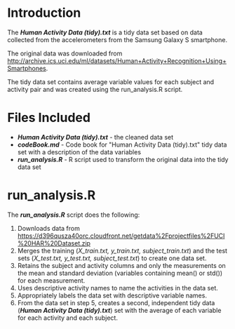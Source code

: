 # Introduction
The **_Human Activity Data (tidy).txt_** is a tidy data set based on data collected from the accelerometers from the Samsung Galaxy S smartphone.  

The original data was downloaded from http://archive.ics.uci.edu/ml/datasets/Human+Activity+Recognition+Using+Smartphones.  

The tidy data set contains average variable values for each subject and activity pair and was created using the run_analysis.R script.

# Files Included
* **_Human Activity Data (tidy).txt_** - the cleaned data set  
* **_codeBook.md_** - Code book for "Human Activity Data (tidy).txt" tidy data set with a description of the data variables  
* **_run_analysis.R_** - R script used to transform the original data into the tidy data set 

# run_analysis.R   
The **_run_analysis.R_** script does the following:
1.  Downloads data from https://d396qusza40orc.cloudfront.net/getdata%2Fprojectfiles%2FUCI%20HAR%20Dataset.zip  
2.  Merges the training (*X_train.txt, y_train.txt, subject_train.txt*) and the test sets (*X_test.txt, y_test.txt, subject_test.txt*) to create one data set.  
3.  Retains the subject and activity columns and only the measurements on the mean and standard deviation (variables containing mean() or std()) for each measurement.  
4.  Uses descriptive activity names to name the activities in the data set. 
5.  Appropriately labels the data set with descriptive variable names.  
6.  From the data set in step 5, creates a second, independent tidy data (**_Human Activity Data (tidy).txt_**) set with the average of each variable for each activity and each subject.
